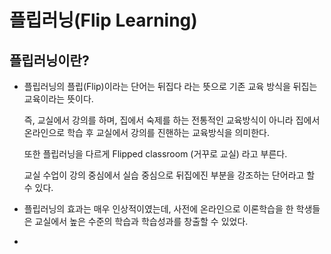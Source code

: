 # 플립러닝(Flip Learning)



## 플립러닝이란?

- 플립러닝의 플립(Flip)이라는 단어는 뒤집다 라는 뜻으로 기존 교육 방식을 뒤집는 교육이라는 뜻이다.

  즉, 교실에서 강의를 하며, 집에서 숙제를 하는 전통적인 교육방식이 아니라 집에서 온라인으로 학습 후 교실에서 강의를 진핸하는 교육방식을 의미한다.

  또한 플립러닝을 다르게 Flipped classroom (거꾸로 교실) 라고 부른다.

  교실 수업이 강의 중심에서 실습 중심으로 뒤집에진 부분을 강조하는 단어라고 할 수 있다.

- 플립러닝의 효과는 매우 인상적이였는데, 사전에 온라인으로 이론학습을 한 학생들은 교실에서 높은 수준의 학습과 학습성과를 창출할 수 있었다.

- 

